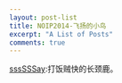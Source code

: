 ```yaml
---
layout: post-list
title: NOIP2014-飞扬的小鸟
excerpt: "A List of Posts"
comments: true
---
```

[sssSSSay](https://ssssssay.github.io/):打饭贼快的长颈鹿。

